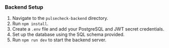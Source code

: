 ### Backend Setup

1.  Navigate to the `pulsecheck-backend` directory.
2.  Run `npm install`.
3.  Create a `.env` file and add your PostgreSQL and JWT secret credentials.
4.  Set up the database using the SQL schema provided.
5.  Run `npm run dev` to start the backend server.
